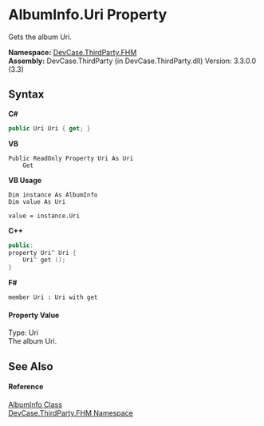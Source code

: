 # AlbumInfo.Uri Property 
 

Gets the album Uri.

**Namespace:**&nbsp;<a href="N_DevCase_ThirdParty_FHM">DevCase.ThirdParty.FHM</a><br />**Assembly:**&nbsp;DevCase.ThirdParty (in DevCase.ThirdParty.dll) Version: 3.3.0.0 (3.3)

## Syntax

**C#**<br />
``` C#
public Uri Uri { get; }
```

**VB**<br />
``` VB
Public ReadOnly Property Uri As Uri
	Get
```

**VB Usage**<br />
``` VB Usage
Dim instance As AlbumInfo
Dim value As Uri

value = instance.Uri

```

**C++**<br />
``` C++
public:
property Uri^ Uri {
	Uri^ get ();
}
```

**F#**<br />
``` F#
member Uri : Uri with get

```


#### Property Value
Type: Uri<br />The album Uri.

## See Also


#### Reference
<a href="T_DevCase_ThirdParty_FHM_AlbumInfo">AlbumInfo Class</a><br /><a href="N_DevCase_ThirdParty_FHM">DevCase.ThirdParty.FHM Namespace</a><br />